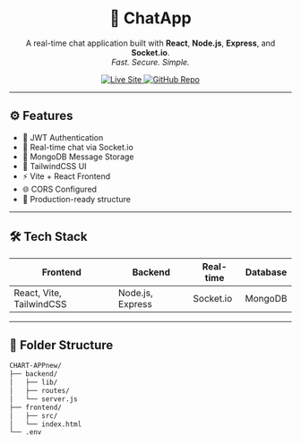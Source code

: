 <h1 align="center">💬 ChatApp</h1>

<p align="center">
  A real-time chat application built with <strong>React</strong>, <strong>Node.js</strong>, <strong>Express</strong>, and <strong>Socket.io</strong>.<br/>
  <em>Fast. Secure. Simple.</em>
</p>

<p align="center">
  <a href="https://chatapp-m65a.onrender.com" target="_blank">
    <img alt="Live Site" src="https://img.shields.io/badge/Live%20Demo-%F0%9F%9A%80-green?style=for-the-badge" />
  </a>
  <a href="https://github.com/Manish652/chatapp" target="_blank">
    <img alt="GitHub Repo" src="https://img.shields.io/badge/View%20on%20GitHub-%23121011?style=for-the-badge&logo=github" />
  </a>
</p>

---

## ⚙️ Features

- 🔐 JWT Authentication
- 🧠 Real-time chat via Socket.io
- 💾 MongoDB Message Storage
- 🎨 TailwindCSS UI
- ⚡ Vite + React Frontend
- 🌐 CORS Configured
- 📁 Production-ready structure

---

## 🛠️ Tech Stack

<div align="center">

| Frontend | Backend | Real-time | Database |
|----------|---------|-----------|----------|
| React, Vite, TailwindCSS | Node.js, Express | Socket.io | MongoDB |

</div>

---

## 📂 Folder Structure

```bash
CHART-APPnew/
├── backend/
│   ├── lib/
│   ├── routes/
│   └── server.js
├── frontend/
│   ├── src/
│   └── index.html
└── .env
